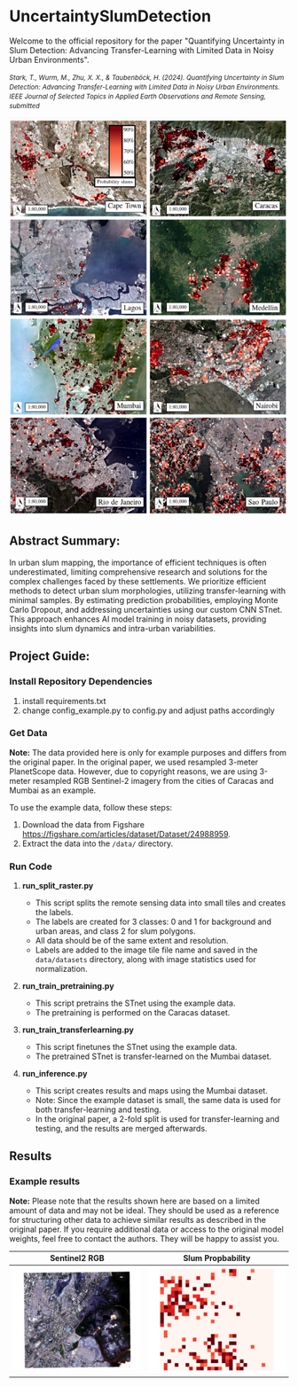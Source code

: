 # UncertaintySlumDetection

Welcome to the official repository for the paper "Quantifying Uncertainty in Slum Detection: Advancing Transfer-Learning with Limited Data in Noisy Urban Environments".

<small><i>Stark, T., Wurm, M., Zhu, X. X., & Taubenböck, H. (2024). Quantifying Uncertainty in Slum Detection: Advancing Transfer-Learning with Limited Data in Noisy Urban Environments. IEEE Journal of Selected Topics in Applied Earth Observations and Remote Sensing, submitted</i></small>

![UncertaintySlumDetection](https://github.com/stark-t/UncertaintySlumDetection/blob/master/images_repo/Results.png)


## Abstract Summary:

In urban slum mapping, the importance of efficient techniques is often underestimated, limiting comprehensive research and solutions for the complex challenges faced by these settlements. We prioritize efficient methods to detect urban slum morphologies, utilizing transfer-learning with minimal samples. By estimating prediction probabilities, employing Monte Carlo Dropout, and addressing uncertainties using our custom CNN STnet. This approach enhances AI model training in noisy datasets, providing insights into slum dynamics and intra-urban variabilities.


## Project Guide:

### **Install Repository Dependencies**

1. install requirements.txt
2. change config_example.py to config.py and adjust paths accordingly

### **Get Data**

**Note:** The data provided here is only for example purposes and differs from the original paper. In the original paper, we used resampled 3-meter PlanetScope data. However, due to copyright reasons, we are using 3-meter resampled RGB Sentinel-2 imagery from the cities of Caracas and Mumbai as an example.

To use the example data, follow these steps:

1. Download the data from Figshare https://figshare.com/articles/dataset/Dataset/24988959.
2. Extract the data into the `/data/` directory.


### **Run Code**

1. **run_split_raster.py**
    - This script splits the remote sensing data into small tiles and creates the labels.
    - The labels are created for 3 classes: 0 and 1 for background and urban areas, and class 2 for slum polygons.
    - All data should be of the same extent and resolution.
    - Labels are added to the image tile file name and saved in the `data/datasets` directory, along with image statistics used for normalization.

2. **run_train_pretraining.py**
    - This script pretrains the STnet using the example data.
    - The pretraining is performed on the Caracas dataset.

3. **run_train_transferlearning.py**
    - This script finetunes the STnet using the example data.
    - The pretrained STnet is transfer-learned on the Mumbai dataset.

4. **run_inference.py**
    - This script creates results and maps using the Mumbai dataset.
    - Note: Since the example dataset is small, the same data is used for both transfer-learning and testing.
    - In the original paper, a 2-fold split is used for transfer-learning and testing, and the results are merged afterwards.

## Results

### Example results

**Note:** Please note that the results shown here are based on a limited amount of data and may not be ideal. They should be used as a reference for structuring other data to achieve similar results as described in the original paper. If you require additional data or access to the original model weights, feel free to contact the authors. They will be happy to assist you.

| Sentinel2 RGB | Slum Propbability |
|---------|---------|
| ![alt text](https://github.com/stark-t/UncertaintySlumDetection/blob/master/images_repo/mumbai.png) | ![alt text](https://github.com/stark-t/UncertaintySlumDetection/blob/master/images_repo/mumbai_results.png) |
